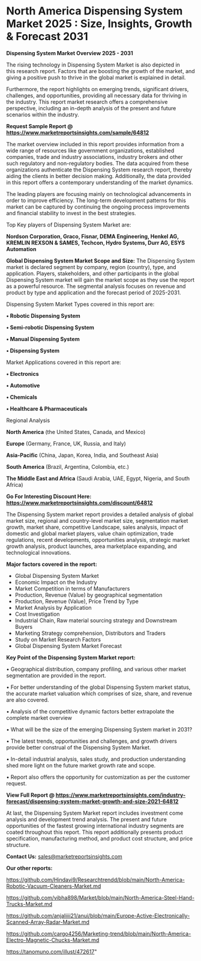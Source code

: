 # North America Dispensing System Market 2025 : Size, Insights, Growth & Forecast 2031

<Strong> Dispensing System Market Overview 2025 - 2031</strong>

The rising technology in Dispensing System Market is also depicted in this research report. Factors that are boosting the growth of the market, and giving a positive push to thrive in the global market is explained in detail.

Furthermore, the report highlights on emerging trends, significant drivers, challenges, and opportunities, providing all necessary data for thriving in the industry. This report market research offers a comprehensive perspective, including an in-depth analysis of the present and future scenarios within the industry.

<strong>Request Sample Report @ <a href=https://www.marketreportsinsights.com/sample/64812>https://www.marketreportsinsights.com/sample/64812</a></strong>

The market overview included in this report provides information from a wide range of resources like government organizations, established companies, trade and industry associations, industry brokers and other such regulatory and non-regulatory bodies. The data acquired from these organizations authenticate the Dispensing System research report, thereby aiding the clients in better decision making. Additionally, the data provided in this report offers a contemporary understanding of the market dynamics.

The leading players are focusing mainly on technological advancements in order to improve efficiency. The long-term development patterns for this market can be captured by continuing the ongoing process improvements and financial stability to invest in the best strategies.

Top Key players of Dispensing System Market are:

<strong>Nordson Corporation, Graco, Fisnar, DEMA Engineering, Henkel AG, KREMLIN REXSON & SAMES, Techcon, Hydro Systems, Durr AG, ESYS Automation</strong>

<strong><b>Global Dispensing System Market Scope and Size:</b></strong>
The Dispensing System market is declared segment by company, region (country), type, and application. Players, stakeholders, and other participants in the global Dispensing System market will gain the market scope as they use the report as a powerful resource. The segmental analysis focuses on revenue and product by type and application and the forecast period of 2025-2031.

Dispensing System Market Types covered in this report are:

<strong>• Robotic Dispensing System

• Semi-robotic Dispensing System

• Manual Dispensing System

• Dispensing System</strong>

Market Applications covered in this report are:

<strong>• Electronics

• Automotive

• Chemicals

• Healthcare & Pharmaceuticals</strong> 

Regional Analysis

<strong>North America</strong> (the United States, Canada, and Mexico)

<strong>Europe</strong> (Germany, France, UK, Russia, and Italy)

<strong>Asia-Pacific</strong> (China, Japan, Korea, India, and Southeast Asia)

<strong>South America</strong> (Brazil, Argentina, Colombia, etc.)

<strong>The Middle East and Africa</strong> (Saudi Arabia, UAE, Egypt, Nigeria, and South Africa)

<strong>Go For Interesting Discount Here: <a href=https://www.marketreportsinsights.com/discount/64812>https://www.marketreportsinsights.com/discount/64812</a></strong>

The Dispensing System market report provides a detailed analysis of global market size, regional and country-level market size, segmentation market growth, market share, competitive Landscape, sales analysis, impact of domestic and global market players, value chain optimization, trade regulations, recent developments, opportunities analysis, strategic market growth analysis, product launches, area marketplace expanding, and technological innovations.

<strong><b>Major factors covered in the report:</b></strong>
<ul>
  <li>Global Dispensing System Market </li>
  <li>Economic Impact on the Industry</li>
  <li>Market Competition in terms of Manufacturers</li>
  <li>Production, Revenue (Value) by geographical segmentation</li>
  <li>Production, Revenue (Value), Price Trend by Type</li>
  <li>Market Analysis by Application</li>
  <li>Cost Investigation</li>
  <li>Industrial Chain, Raw material sourcing strategy and Downstream Buyers</li>
  <li>Marketing Strategy comprehension, Distributors and Traders</li>
  <li>Study on Market Research Factors</li>
  <li>Global Dispensing System Market Forecast</li>
</ul>

<strong><b>Key Point of the Dispensing System Market report:</b></strong>

• Geographical distribution, company profiling, and various other market segmentation are provided in the report.

• For better understanding of the global Dispensing System market status, the accurate market valuation which comprises of size, share, and revenue are also covered.

• Analysis of the competitive dynamic factors better extrapolate the complete market overview

• What will be the size of the emerging Dispensing System market in 2031?

• The latest trends, opportunities and challenges, and growth drivers provide better construal of the Dispensing System Market.

• In-detail industrial analysis, sales study, and production understanding shed more light on the future market growth rate and scope.

• Report also offers the opportunity for customization as per the customer request.

<strong><b>View Full Report @ <a href=https://www.marketreportsinsights.com/industry-forecast/dispensing-system-market-growth-and-size-2021-64812>https://www.marketreportsinsights.com/industry-forecast/dispensing-system-market-growth-and-size-2021-64812</a></b></strong>


At last, the Dispensing System Market report includes investment come analysis and development trend analysis. The present and future opportunities of the fastest growing international industry segments are coated throughout this report. This report additionally presents product specification, manufacturing method, and product cost structure, and price structure.

<strong>Contact Us:</strong>
sales@marketreportsinsights.com

<strong>Our other reports:</strong>

<a href=https://github.com/Hindavi9/Researchtrendd/blob/main/North-America-Robotic-Vacuum-Cleaners-Market.md>https://github.com/Hindavi9/Researchtrendd/blob/main/North-America-Robotic-Vacuum-Cleaners-Market.md</a>

<a href=https://github.com/vibha898/Market/blob/main/North-America-Steel-Hand-Trucks-Market.md>https://github.com/vibha898/Market/blob/main/North-America-Steel-Hand-Trucks-Market.md</a>

<a href=https://github.com/anjaliiii21/anui/blob/main/Europe-Active-Electronically-Scanned-Array-Radar-Market.md>https://github.com/anjaliiii21/anui/blob/main/Europe-Active-Electronically-Scanned-Array-Radar-Market.md</a>

<a href=https://github.com/cargo4256/Marketing-trend/blob/main/North-America-Electro-Magnetic-Chucks-Market.md>https://github.com/cargo4256/Marketing-trend/blob/main/North-America-Electro-Magnetic-Chucks-Market.md</a>

<a href=https://tanomuno.com/illust/472617>https://tanomuno.com/illust/472617</a>"
